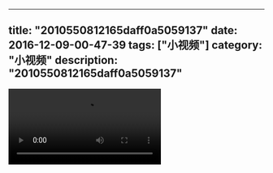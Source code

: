 
---
title: "2010550812165daff0a5059137"
date: 2016-12-09-00-47-39
tags: ["小视频"]
category: "小视频"
description: "2010550812165daff0a5059137"
---
<video src="http://ohtsqip0g.bkt.clouddn.com/2010550812165daff0a5059137.mp4" controls="controls"></video>
